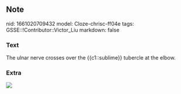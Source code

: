## Note
nid: 1661020709432
model: Cloze-chrisc-ff04e
tags: GSSE::!Contributor::Victor_Liu
markdown: false

### Text
The ulnar nerve crosses over the {{c1::sublime}} tubercle at the elbow.

### Extra
<img src="paste-763e43b198877eaa3b2ac6e45d9c9b98689d77c4.jpg">
